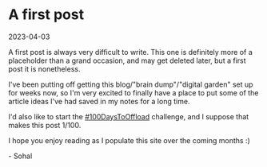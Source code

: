 # A first post

2023-04-03

A first post is always very difficult to write. This one is definitely more of a placeholder than a grand occasion, and may get deleted later, but a first post it is nonetheless.

I've been putting off getting this blog/"brain dump"/"digital garden" set up for weeks now, so I'm very excited to finally have a place to put some of the article ideas I've had saved in my notes for a long time.

I'd also like to start the [#100DaysToOffload](https://100daystooffload.com/) challenge, and I suppose that makes this post 1/100.

I hope you enjoy reading as I populate this site over the coming months :)

\- Sohal